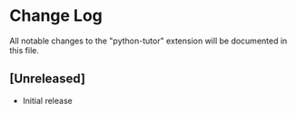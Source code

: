 # Change Log

All notable changes to the "python-tutor" extension will be documented in this file.

## [Unreleased]

- Initial release
